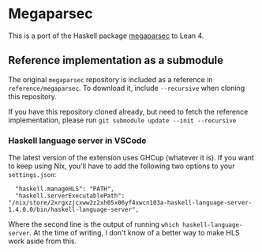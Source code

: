 # Megaparsec

This is a port of the Haskell package
[megaparsec](https://hackage.haskell.org/package/megaparsec) to Lean 4.

## Reference implementation as a submodule

The original `megaparsec` repository is included as a reference in
`reference/megaparsec`. To download it, include `--recursive` when cloning this
repository.

If you have this repository cloned already, but need to fetch the reference implementation, please run `git submodule update --init --recursive`

### Haskell language server in VSCode

The latest version of the extension uses GHCup (whatever it is).
If you want to keep using Nix, you'll have to add the following two options to your `settings.json`:

```
  "haskell.manageHLS": "PATH",
  "haskell.serverExecutablePath": "/nix/store/2xrgxzjcxww2z2xh05x06yf4xwcn103a-haskell-language-server-1.4.0.0/bin/haskell-language-server",
```

Where the second line is the output of running `which haskell-language-server`.
At the time of writing, I don't know of a better way to make HLS work aside from this.
